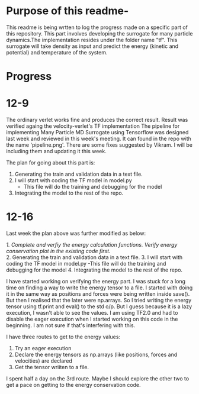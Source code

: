 
# Purpose of this readme-
This readme is being wrtten to log the progress made on a specific part of this repository. This part involves developing the surrogate for many particle dynamics.The implementation resides under the folder name "tf". This surrogate will take density as input and predict the energy (kinetic and potential) and temperature of the system.

# Progress
# 12-9
The ordinary verlet works fine and produces the correct result. Result was verified againg the velocity-verlet's TF implementation
The pipeline for implementing Many Particle MD Surrogate using Tensorflow was designed last week and reviewed in this week's meeting. It can found in the repo with the name 'pipeline.png'. There are some fixes suggested by Vikram. I will be including them and updating it this week.


The plan for going about this part is: 
1. Generating the train and validation data in a text file.
2. I will start with coding the TF model in model.py
    - This file will do the training and debugging for the model
3. Integrating the model to the rest of the repo. 


# 12-16
Last week the plan above was further modified as below:

*1. Complete and verfiy the energy calculation functions. Verify energy conservation plot in the existing code first.*                
2. Generating the train and validation data in a text file.
3. I will start with coding the TF model in model.py
    -This file will do the training and debugging for the model
4. Integrating the model to the rest of the repo.

I have started working on verifying the energy part. I was stuck for a long time on finding a way to write the energy tensor to a file. I started with doing it in the same way as positions and forces were being written inside save(). But then I realised that the later were np.arrays. So I tried writing the energy tensor using tf.print and eval() to the std o/p. But I guess because it is a lazy execution, I wasn't able to see the values. I am using TF2.0 and had to disable the eager execution when I started working on this code in the beginning. I am not sure if that's interfering with this.

I have three routes to get to the energy values:
1. Try an eager execution
2. Declare the energy tensors as np.arrays (like positions, forces and velocities) are declared
3. Get the tensor wriiten to a file.

I spent half a day on the 3rd route. Maybe I should explore the other two to get a pace on getting to the energy conservation code.

